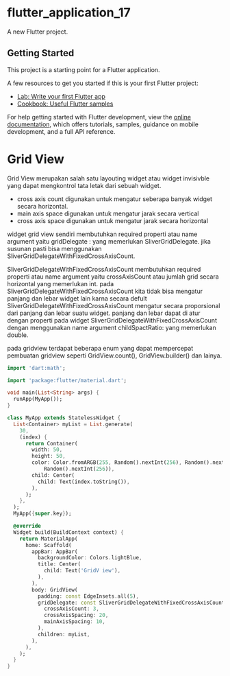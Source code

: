 # flutter_application_17

A new Flutter project.

## Getting Started

This project is a starting point for a Flutter application.

A few resources to get you started if this is your first Flutter project:

- [Lab: Write your first Flutter app](https://docs.flutter.dev/get-started/codelab)
- [Cookbook: Useful Flutter samples](https://docs.flutter.dev/cookbook)

For help getting started with Flutter development, view the
[online documentation](https://docs.flutter.dev/), which offers tutorials,
samples, guidance on mobile development, and a full API reference.

# Grid View

Grid View merupakan salah satu layouting widget atau widget invisivble yang dapat mengkontrol tata letak dari sebuah widget.

- cross axis count digunakan untuk mengatur seberapa banyak widget secara horizontal.
- main axis space digunakan untuk mengatur jarak secara vertical
- cross axis space digunakan untuk mengatur jarak secara horizontal

widget grid view sendiri membutuhkan required properti atau name argument yaitu gridDelegate : yang memerlukan SliverGridDelegate. jika susunan pasti bisa menggunakan SliverGridDelegateWithFixedCrossAxisCount.

SliverGridDelegateWithFixedCrossAxisCount membutuhkan required properti atau name argument yaitu crossAxisCount atau jumlah grid secara horizontal yang memerlukan int. pada SliverGridDelegateWithFixedCrossAxisCount kita tidak bisa mengatur panjang dan lebar widget lain karna secara defult SliverGridDelegateWithFixedCrossAxisCount mengatur secara proporsional dari panjang dan lebar suatu widget. panjang dan lebar dapat di atur dengan properti pada widget SliverGridDelegateWithFixedCrossAxisCount dengan menggunakan name argument childSpactRatio: yang memerlukan double.

pada gridview terdapat beberapa enum yang dapat mempercepat pembuatan gridview seperti GridView.count(), GridView.builder() dan lainya.
```dart
import 'dart:math';

import 'package:flutter/material.dart';

void main(List<String> args) {
  runApp(MyApp());
}

class MyApp extends StatelessWidget {
  List<Container> myList = List.generate(
    30,
    (index) {
      return Container(
        width: 50,
        height: 50,
        color: Color.fromARGB(255, Random().nextInt(256), Random().nextInt(256),
            Random().nextInt(256)),
        child: Center(
          child: Text(index.toString()),
        ),
      );
    },
  );
  MyApp({super.key});

  @override
  Widget build(BuildContext context) {
    return MaterialApp(
      home: Scaffold(
        appBar: AppBar(
          backgroundColor: Colors.lightBlue,
          title: Center(
            child: Text('GridV iew'),
          ),
        ),
        body: GridView(
          padding: const EdgeInsets.all(5),
          gridDelegate: const SliverGridDelegateWithFixedCrossAxisCount(
            crossAxisCount: 3,
            crossAxisSpacing: 20,
            mainAxisSpacing: 10,
          ),
          children: myList,
        ),
      ),
    );
  }
}

```

